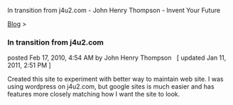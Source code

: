 In transition from j4u2.com - John Henry Thompson - Invent Your Future   
    

[Blog](../z-blog-1.md)‎ > ‎

### In transition from j4u2.com

posted Feb 17, 2010, 4:54 AM by John Henry Thompson   \[ updated Jan 11, 2011, 2:51 PM \]

Created this site to experiment with better way to maintain web site. I was using wordpress on j4u2.com, but google sites is much easier and has features more closely matching how I want the site to look.

